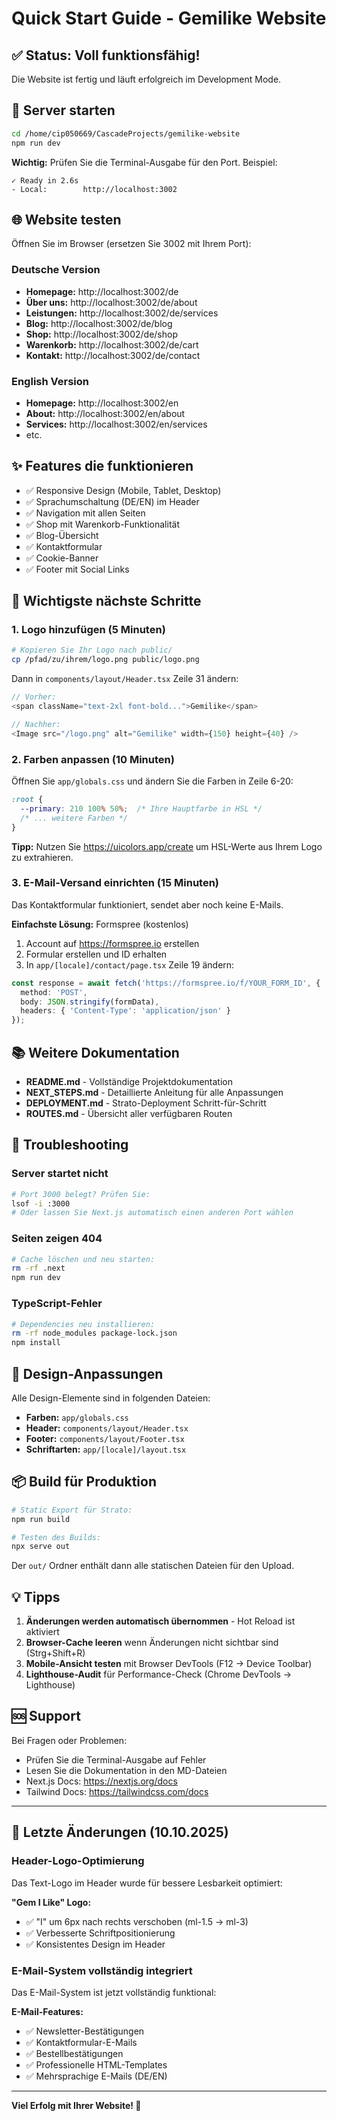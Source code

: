 # Quick Start Guide - Gemilike Website

## ✅ Status: Voll funktionsfähig!

Die Website ist fertig und läuft erfolgreich im Development Mode.

## 🚀 Server starten

```bash
cd /home/cip050669/CascadeProjects/gemilike-website
npm run dev
```

**Wichtig:** Prüfen Sie die Terminal-Ausgabe für den Port. Beispiel:
```
✓ Ready in 2.6s
- Local:        http://localhost:3002
```

## 🌐 Website testen

Öffnen Sie im Browser (ersetzen Sie 3002 mit Ihrem Port):

### Deutsche Version
- **Homepage:** http://localhost:3002/de
- **Über uns:** http://localhost:3002/de/about
- **Leistungen:** http://localhost:3002/de/services
- **Blog:** http://localhost:3002/de/blog
- **Shop:** http://localhost:3002/de/shop
- **Warenkorb:** http://localhost:3002/de/cart
- **Kontakt:** http://localhost:3002/de/contact

### English Version
- **Homepage:** http://localhost:3002/en
- **About:** http://localhost:3002/en/about
- **Services:** http://localhost:3002/en/services
- etc.

## ✨ Features die funktionieren

- ✅ Responsive Design (Mobile, Tablet, Desktop)
- ✅ Sprachumschaltung (DE/EN) im Header
- ✅ Navigation mit allen Seiten
- ✅ Shop mit Warenkorb-Funktionalität
- ✅ Blog-Übersicht
- ✅ Kontaktformular
- ✅ Cookie-Banner
- ✅ Footer mit Social Links

## 📝 Wichtigste nächste Schritte

### 1. Logo hinzufügen (5 Minuten)

```bash
# Kopieren Sie Ihr Logo nach public/
cp /pfad/zu/ihrem/logo.png public/logo.png
```

Dann in `components/layout/Header.tsx` Zeile 31 ändern:
```typescript
// Vorher:
<span className="text-2xl font-bold...">Gemilike</span>

// Nachher:
<Image src="/logo.png" alt="Gemilike" width={150} height={40} />
```

### 2. Farben anpassen (10 Minuten)

Öffnen Sie `app/globals.css` und ändern Sie die Farben in Zeile 6-20:

```css
:root {
  --primary: 210 100% 50%;  /* Ihre Hauptfarbe in HSL */
  /* ... weitere Farben */
}
```

**Tipp:** Nutzen Sie https://uicolors.app/create um HSL-Werte aus Ihrem Logo zu extrahieren.

### 3. E-Mail-Versand einrichten (15 Minuten)

Das Kontaktformular funktioniert, sendet aber noch keine E-Mails. 

**Einfachste Lösung:** Formspree (kostenlos)
1. Account auf https://formspree.io erstellen
2. Formular erstellen und ID erhalten
3. In `app/[locale]/contact/page.tsx` Zeile 19 ändern:

```typescript
const response = await fetch('https://formspree.io/f/YOUR_FORM_ID', {
  method: 'POST',
  body: JSON.stringify(formData),
  headers: { 'Content-Type': 'application/json' }
});
```

## 📚 Weitere Dokumentation

- **README.md** - Vollständige Projektdokumentation
- **NEXT_STEPS.md** - Detaillierte Anleitung für alle Anpassungen
- **DEPLOYMENT.md** - Strato-Deployment Schritt-für-Schritt
- **ROUTES.md** - Übersicht aller verfügbaren Routen

## 🐛 Troubleshooting

### Server startet nicht
```bash
# Port 3000 belegt? Prüfen Sie:
lsof -i :3000
# Oder lassen Sie Next.js automatisch einen anderen Port wählen
```

### Seiten zeigen 404
```bash
# Cache löschen und neu starten:
rm -rf .next
npm run dev
```

### TypeScript-Fehler
```bash
# Dependencies neu installieren:
rm -rf node_modules package-lock.json
npm install
```

## 🎨 Design-Anpassungen

Alle Design-Elemente sind in folgenden Dateien:
- **Farben:** `app/globals.css`
- **Header:** `components/layout/Header.tsx`
- **Footer:** `components/layout/Footer.tsx`
- **Schriftarten:** `app/[locale]/layout.tsx`

## 📦 Build für Produktion

```bash
# Static Export für Strato:
npm run build

# Testen des Builds:
npx serve out
```

Der `out/` Ordner enthält dann alle statischen Dateien für den Upload.

## 💡 Tipps

1. **Änderungen werden automatisch übernommen** - Hot Reload ist aktiviert
2. **Browser-Cache leeren** wenn Änderungen nicht sichtbar sind (Strg+Shift+R)
3. **Mobile-Ansicht testen** mit Browser DevTools (F12 → Device Toolbar)
4. **Lighthouse-Audit** für Performance-Check (Chrome DevTools → Lighthouse)

## 🆘 Support

Bei Fragen oder Problemen:
- Prüfen Sie die Terminal-Ausgabe auf Fehler
- Lesen Sie die Dokumentation in den MD-Dateien
- Next.js Docs: https://nextjs.org/docs
- Tailwind Docs: https://tailwindcss.com/docs

---

## 🔄 Letzte Änderungen (10.10.2025)

### Header-Logo-Optimierung
Das Text-Logo im Header wurde für bessere Lesbarkeit optimiert:

**"Gem I Like" Logo:**
- ✅ "I" um 6px nach rechts verschoben (ml-1.5 → ml-3)
- ✅ Verbesserte Schriftpositionierung
- ✅ Konsistentes Design im Header

### E-Mail-System vollständig integriert
Das E-Mail-System ist jetzt vollständig funktional:

**E-Mail-Features:**
- ✅ Newsletter-Bestätigungen
- ✅ Kontaktformular-E-Mails
- ✅ Bestellbestätigungen
- ✅ Professionelle HTML-Templates
- ✅ Mehrsprachige E-Mails (DE/EN)

---

**Viel Erfolg mit Ihrer Website! 🚀**
